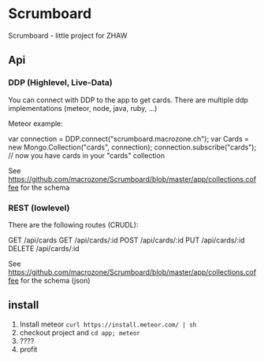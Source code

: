 # Scrumboard
Scrumboard - little project for ZHAW

## Api

### DDP (Highlevel, Live-Data)

You can connect with DDP to the app to get cards. There are multiple ddp implementations (meteor, node, java, ruby, ...)

Meteor example:

  var connection = DDP.connect("scrumboard.macrozone.ch");
  var Cards = new Mongo.Collection("cards", connection);
  connection.subscribe("cards");
  // now you have cards in your "cards" collection
  
See https://github.com/macrozone/Scrumboard/blob/master/app/collections.coffee for the schema

### REST (lowlevel)

There are the following routes (CRUDL):

  GET     /api/cards
  GET     /api/cards/:id
  POST    /api/cards/:id
  PUT     /api/cards/:id
  DELETE  /api/cards/:id
  
See https://github.com/macrozone/Scrumboard/blob/master/app/collections.coffee for the schema (json)

## install

1. Install meteor `curl https://install.meteor.com/ | sh`
2. checkout project and `cd app; meteor`
3. ????
4. profit

